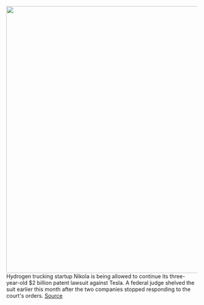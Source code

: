 <img src='https://cdn.vox-cdn.com/thumbor/AbZ0D8MNrBEs2-_ZOMsXWMAtTU4=/0x0:2750x1440/1200x800/filters:focal(1155x500:1595x940)/cdn.vox-cdn.com/uploads/chorus_image/image/70016756/nikola_one_16.0.jpg' width='700px' /><br/>
Hydrogen trucking startup Nikola is being allowed to continue its three-year-old $2 billion patent lawsuit against Tesla. A federal judge shelved the suit earlier this month after the two companies stopped responding to the court's orders.
<a href='https://www.theverge.com/2021/10/19/22734970/nikola-tesla-2-billion-patent-lawsuit-desgn-infringement'> Source <a/>